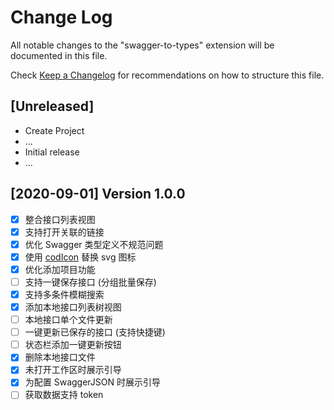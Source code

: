 # Change Log
All notable changes to the "swagger-to-types" extension will be documented in this file.

Check [Keep a Changelog](http://keepachangelog.com/) for recommendations on how to structure this file.

## [Unreleased]
- Create Project
- ...
- Initial release
- ...

## [2020-09-01] Version 1.0.0
- [x] 整合接口列表视图
- [x] 支持打开关联的链接
- [x] 优化 Swagger 类型定义不规范问题
- [x] 使用 [codIcon](https://microsoft.github.io/vscode-codicons/dist/codicon.html) 替换 svg 图标
- [x] 优化添加项目功能
- [ ] 支持一键保存接口 (分组批量保存)
- [x] 支持多条件模糊搜索
- [x] 添加本地接口列表树视图
- [ ] 本地接口单个文件更新
- [ ] 一键更新已保存的接口 (支持快捷键)
- [ ] 状态栏添加一键更新按钮
- [x] 删除本地接口文件
- [x] 未打开工作区时展示引导
- [x] 为配置 SwaggerJSON 时展示引导
- [ ] 获取数据支持 token